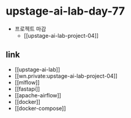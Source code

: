 # upstage-ai-lab-day-77

- 프로젝트 마감
  + [[upstage-ai-lab-project-04]]

## link
- [[upstage-ai-lab]]
- [[wn.private:upstage-ai-lab-project-04]]
- [[mlflow]]
- [[fastapi]]
- [[apache-airflow]]
- [[docker]]
- [[docker-compose]]

